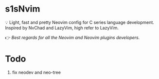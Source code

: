 # s1sNvim

💡 Light, fast and pretty Neovim config for C series language development. Inspired by NvChad and LazyVim, high refer to LazyVim.

👉 *Best regards for all the Neovim and Neovim plugins developers.*

# Todo

1. fix neodev and neo-tree
